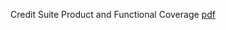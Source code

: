 Credit Suite Product and Functional Coverage [pdf](http://www.credit-trader.net/CreditSuite/docs/Coverage.pdf)